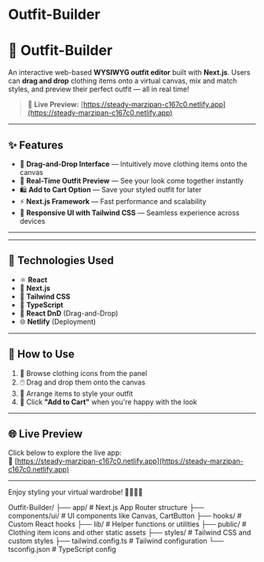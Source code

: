 # Outfit-Builder
# 👗 Outfit-Builder

An interactive web-based **WYSIWYG outfit editor** built with **Next.js**. Users can **drag and drop** clothing items onto a virtual canvas, mix and match styles, and preview their perfect outfit — all in real time!

> 🔗 **Live Preview:** [https://steady-marzipan-c167c0.netlify.app](https://steady-marzipan-c167c0.netlify.app)

---

## ✨ Features

- 🎯 **Drag-and-Drop Interface** — Intuitively move clothing items onto the canvas
- 🧥 **Real-Time Outfit Preview** — See your look come together instantly
- 🛍️ **Add to Cart Option** — Save your styled outfit for later
- ⚡ **Next.js Framework** — Fast performance and scalability
- 🎨 **Responsive UI with Tailwind CSS** — Seamless experience across devices

---


---

## 🧰 Technologies Used

- ⚛️ **React**
- 🚀 **Next.js**
- 🎨 **Tailwind CSS**
- 🧠 **TypeScript**
- 🧲 **React DnD** (Drag-and-Drop)
- 🌐 **Netlify** (Deployment)

---

## 🚀 How to Use

1. 🧭 Browse clothing icons from the panel
2. 🖱️ Drag and drop them onto the canvas
3. 🎨 Arrange items to style your outfit
4. 🛒 Click **"Add to Cart"** when you're happy with the look

---

## 🌐 Live Preview

Click below to explore the live app:  
🔗 [https://steady-marzipan-c167c0.netlify.app](https://steady-marzipan-c167c0.netlify.app)

---

Enjoy styling your virtual wardrobe! 💃👕👖✨



Outfit-Builder/
├── app/               # Next.js App Router structure
├── components/ui/     # UI components like Canvas, CartButton
├── hooks/             # Custom React hooks
├── lib/               # Helper functions or utilities
├── public/            # Clothing item icons and other static assets
├── styles/            # Tailwind CSS and custom styles
├── tailwind.config.ts # Tailwind configuration
└── tsconfig.json      # TypeScript config


